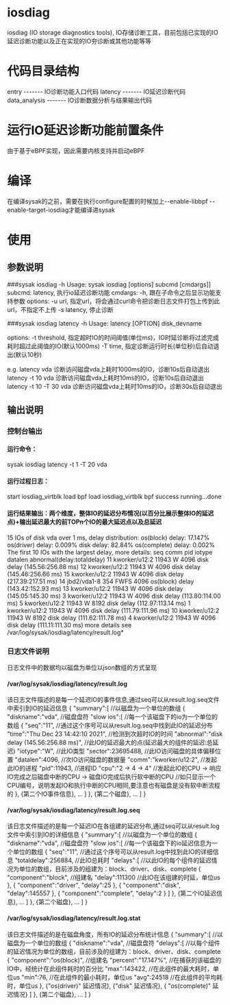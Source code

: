 # iosdiag
iosdiag (IO storage diagnostics tools), IO存储诊断工具，目前包括已实现的IO延迟诊断功能以及正在实现的IO夯诊断或其他功能等等

# 代码目录结构
entry         ------- IO诊断功能入口代码
latency       ------- IO延迟诊断代码
data_analysis ------- IO诊断数据分析与结果输出代码

# 运行IO延迟诊断功能前置条件
由于基于eBPF实现，因此需要内核支持并启动eBPF

# 编译
在编译sysak的之前，需要在执行configure配置的时候加上--enable-libbpf --enable-target-iosdiag才能编译进sysak

# 使用
## 参数说明
###sysak iosdiag -h
Usage: sysak iosdiag [options] subcmd [cmdargs]]
       subcmd:
		latency, 执行io延迟诊断功能
       cmdargs:
		-h, 跟在子命令之后显示功能支持参数
       options:
		-u url, 指定url，将会通过curl命令把诊断日志文件打包上传到此url，不指定不上传
		-s latency, 停止诊断

###sysak iosdiag latency -h
Usage:  latency [OPTION] disk_devname

options:
	-t threshold, 指定超时IO的时间阈值(单位ms)，IO时延诊断将过滤完成耗时超过此阈值的IO(默认1000ms)
	-T time, 指定诊断运行时长(单位秒)后自动退出(默认10秒)

e.g.
	latency vda			诊断访问磁盘vda上耗时1000ms的IO，诊断10s后自动退出
	latency -t 10 vda		诊断访问磁盘vda上耗时10ms的IO，诊断10s后自动退出
	latency -t 10 -T 30 vda		诊断访问磁盘vda上耗时10ms的IO，诊断30s后自动退出

## 输出说明
### 控制台输出
#### 运行命令：
sysak iosdiag latency -t 1 -T 20 vda
#### 运行过程日志：
start iosdiag_virtblk load bpf
load iosdiag_virtblk bpf success
running...done
#### 运行结果输出：两个维度，整体IO的延迟分布情况(以百分比展示整体IO的延迟点)+输出延迟最大的前TOPn个IO的最大延迟点以及总延迟
15 IOs of disk vda over 1 ms, delay distribution:
os(block)    delay: 17.147%
os(driver)   delay: 0.009%
disk         delay: 82.84%
os(complete) delay: 0.002%
The first 10 IOs with the largest delay, more details:
seq   comm                pid       iotype  datalen         abnormal(delay:totaldelay)
11    kworker/u12:2       11943     W       4096            disk delay (145.56:256.88 ms)
12    kworker/u12:2       11943     W       4096            disk delay (145.46:256.66 ms)
15    kworker/u12:2       11943     W       4096            disk delay (217.39:217.51 ms)
14    jbd2/vda1-8         354       FWFS    4096            os(block) delay (143.42:152.93 ms)
13    kworker/u12:2       11943     W       4096            disk delay (145.05:145.30 ms)
3     kworker/u12:2       11943     W       4096            disk delay (113.80:114.00 ms)
5     kworker/u12:2       11943     W       8192            disk delay (112.97:113.14 ms)
1     kworker/u12:2       11943     W       4096            disk delay (111.79:111.96 ms)
10    kworker/u12:2       11943     W       8192            disk delay (111.62:111.78 ms)
4     kworker/u12:2       11943     W       4096            disk delay (111.11:111.30 ms)
more details see /var/log/sysak/iosdiag/latency/result.log*

### 日志文件说明
日志文件中的数据均以磁盘为单位以json数组的方式呈现
#### /var/log/sysak/iosdiag/latency/result.log
该日志文件描述的是每一个延迟IO的事件信息,通过seq可以从result.log.seq文件中索引到IO的延迟信息
{
    "summary":[			//以磁盘为一个单位的数组
        {
	    "diskname":"vda",	//磁盘盘符
	    "slow ios":[	//每一个该磁盘下的io为一个单位的数组
		{
		    "seq":"11",					//通过这个序号可以从result.log.seq中找到此IO的延迟分布
		    "time":"Thu Dec 23 14:42:10 2021",		//检测到次超时IO的时间
		    "abnormal":"disk delay (145.56:256.88 ms)",	//此IO的延迟最大的点(延迟最大的组件的延迟:总延迟)
		    "iotype":"W",				//此IO类型
		    "sector":23695488,				//此IO访问磁盘的具体偏移位置
		    "datalen":4096,				//次IO访问磁盘的数据量
		    "comm":"kworker/u12:2",			//发起此IO的进程
		    "pid":11943,				//进程ID
		    "cpu":"2 -> 4 -> 4"				//发起此IO的CPU -> 响应IO完成之后磁盘中断的CPU -> 磁盘IO完成后执行软中断的CPU
								//如只显示一个CPU编号，说明发起IO和执行中断的CPU相同,要注意也有磁盘是没有软中断流程的
		},
		{第二个IO事件信息},
		...
	    ]
	},
	{第二个磁盘},
	...
    ]
}
#### /var/log/sysak/iosdiag/latency/result.log.seq
该日志文件描述的是每一个延迟IO在各组建的延迟分布,通过seq可以从result.log文件中索引到IO的详细信息
{
    "summary":[			//以磁盘为一个单位的数组
        {
	    "diskname":"vda",	//磁盘盘符
	    "slow ios":[	//每一个该磁盘下的io延迟信息为一个单位的数组
		{
		    "seq":"11",				//通过这个序号可以从result.log中找到此IO的详细信息
		    "totaldelay":256884,		//此IO总耗时
		    "delays":[	//以此IO的每个组件的延迟情况为单位的数组，目前涉及的组建为：block、driver、disk、complete
			{
			    "component":"block",	//组建名
			    "delay":111300		//此IO在该组建的时延，单位us
			},
			{
			    "component":"driver",
			    "delay":25
			},
			{
			    "component":"disk",
			    "delay":145557
			},
			{
			    "component":"complete",
			    "delay":2
			}
		    ]
		},
		{第二个IO延迟信息},
		...
	    ]
	},
	{第二个磁盘},
	...
    ]
}
#### /var/log/sysak/iosdiag/latency/result.log.stat
该日志文件描述的是在磁盘角度，所有IO的延迟分布统计信息
{
    "summary":[			//以磁盘为一个单位的数组
        {
	    "diskname":"vda",	//磁盘盘符
	    "delays":[		//以每个组件的延迟情况为单位的数组，目前涉及的组建为：block、driver、disk、complete
		{
		    "component":"os(block)",	//组建名
		    "percent":"17.147%",	//在捕获的该磁盘的IO中，经统计在此组件耗时的百分比
		    "max":143422,		//在此组件的最大耗时，单位us
		    "min":76,			//在此组件的最小耗时，单位us
		    "avg":24518			//在此组件的平均耗时，单位us
		},
		{"os(driver)" 延迟情况},
		{"disk" 延迟情况},
		{ "os(complete)" 延迟情况}
	    ]
	},
	{第二个磁盘},
	...
    ]
}


